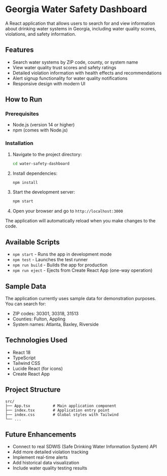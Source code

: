 # Georgia Water Safety Dashboard

A React application that allows users to search for and view information about drinking water systems in Georgia, including water quality scores, violations, and safety information.

## Features

- Search water systems by ZIP code, county, or system name
- View water quality trust scores and safety ratings
- Detailed violation information with health effects and recommendations
- Alert signup functionality for water quality notifications
- Responsive design with modern UI

## How to Run

### Prerequisites
- Node.js (version 14 or higher)
- npm (comes with Node.js)

### Installation

1. Navigate to the project directory:
   ```bash
   cd water-safety-dashboard
   ```

2. Install dependencies:
   ```bash
   npm install
   ```

3. Start the development server:
   ```bash
   npm start
   ```

4. Open your browser and go to `http://localhost:3000`

The application will automatically reload when you make changes to the code.

## Available Scripts

- `npm start` - Runs the app in development mode
- `npm test` - Launches the test runner
- `npm run build` - Builds the app for production
- `npm run eject` - Ejects from Create React App (one-way operation)

## Sample Data

The application currently uses sample data for demonstration purposes. You can search for:
- ZIP codes: 30301, 30318, 31513
- Counties: Fulton, Appling
- System names: Atlanta, Baxley, Riverside

## Technologies Used

- React 18
- TypeScript
- Tailwind CSS
- Lucide React (for icons)
- Create React App

## Project Structure

```
src/
├── App.tsx          # Main application component
├── index.tsx        # Application entry point
├── index.css        # Global styles with Tailwind
└── ...
```

## Future Enhancements

- Connect to real SDWIS (Safe Drinking Water Information System) API
- Add more detailed violation tracking
- Implement real-time alerts
- Add historical data visualization
- Include water quality testing results
